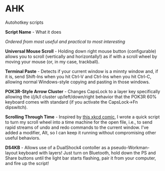 # AHK
Autohotkey scripts

**Script Name** - What it does

*Ordered from most useful and practical to most interesting*


**Universal Mouse Scroll** - Holding down right mouse button (configurable) allows you to scroll (vertically and horizontally!) as if with a scroll wheel by moving your mouse (or, in my case, trackball). 

**Terminal Paste** - Detects if your current window is a minnty window and, if it is, send Shift-Ins when you hit Ctrl-V and Ctrl-Ins when you hit Ctrl-C, allowing normal Windows-style copying and pasting in those windows.

**POK3R-Style Arrow Cluster** - Changes CapsLock to a layer key specifically allowing the i/j/k/l cluster up/left/down/right behavior that the POK3R 60% keyboard comes with standard (if you activate the CapsLock->Fn dipswitch).

**Scrolling Through Time** - Inspired by [this xkcd comic](https://www.xkcd.com/1806/), I wrote a quick script to turn my scroll wheel into a time machine for the open file, i.e., to send rapid streams of undo and redo commands to the current window. I've added a modifier, Alt, so I can keep it running without compromising other useful behaviors.

**DS4KB** - Allows use of a DualShock4 contoller as a pseudo-Workman-layout keyboard with layers! Just turn on Bluetooth, hold down the PS and Share buttons until the light bar starts flashing, pair it from your computer, and fire up the script!